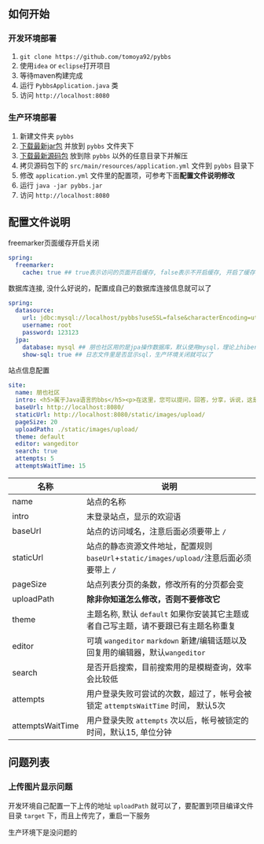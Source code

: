 ## 如何开始

### 开发环境部署

1. `git clone https://github.com/tomoya92/pybbs`
2. 使用`idea` or `eclipse`打开项目
3. 等待maven构建完成
4. 运行 `PybbsApplication.java` 类
5. 访问 `http://localhost:8080`

### 生产环境部署

1. 新建文件夹 `pybbs`
2. [下载最新jar包](https://github.com/tomoya92/pybbs/releases) 并放到 `pybbs` 文件夹下
3. [下载最新源码包](https://github.com/tomoya92/pybbs/releases) 放到除 `pybbs` 以外的任意目录下并解压
4. 拷贝源码包下的 `src/main/resources/application.yml` 文件到 `pybbs` 目录下
5. 修改 `application.yml` 文件里的配置项，可参考下面**配置文件说明修改**
6. 运行 `java -jar pybbs.jar` 
7. 访问 `http://localhost:8080`

## 配置文件说明

freemarker页面缓存开启关闭

```yml
spring:
  freemarker:
    cache: true ## true表示访问的页面开启缓存, false表示不开启缓存, 开启了缓存, 修改页面后会有一段时间不生效, 对流量小的网站, 建议关闭
```

数据库连接, 没什么好说的，配置成自己的数据库连接信息就可以了

```yml
spring:
  datasource:
    url: jdbc:mysql://localhost/pybbs?useSSL=false&characterEncoding=utf8
    username: root
    password: 123123
  jpa:
    database: mysql ## 朋也社区用的是jpa操作数据库，默认使用mysql，理论上hibernate支持的数据库，pybbs都支持，我没有其它数据库，就没测试
    show-sql: true ## 日志文件里是否显示sql，生产环境关闭就可以了
```

站点信息配置

```yml
site:
  name: 朋也社区
  intro: <h5>属于Java语言的bbs</h5><p>在这里，您可以提问，回答，分享，诉说，这是个属于Java程序员的社区，欢迎您的加入！</p>
  baseUrl: http://localhost:8080/
  staticUrl: http://localhost:8080/static/images/upload/
  pageSize: 20
  uploadPath: ./static/images/upload/
  theme: default
  editor: wangeditor
  search: true
  attempts: 5
  attemptsWaitTime: 15
```

| 名称 | 说明 |
| --- | --- |
| name | 站点的名称 |
| intro | 末登录站点，显示的欢迎语 |
| baseUrl | 站点的访问域名，注意后面必须要带上 `/` |
| staticUrl | 站点的静态资源文件地址，配置规则 `baseUrl`+`static/images/upload/`注意后面必须要带上 `/` |
| pageSize | 站点列表分页的条数，修改所有的分页都会变 |
| uploadPath | **除非你知道怎么修改，否则不要修改它** |
| theme | 主题名称, 默认 `default` 如果你安装其它主题或者自己写主题，请不要跟已有主题名称重复 |
| editor | 可填 `wangeditor` `markdown` 新建/编辑话题以及回复用的编辑器，默认`wangeditor` |
| search | 是否开启搜索，目前搜索用的是模糊查询，效率会比较低 |
| attempts | 用户登录失败可尝试的次数，超过了，帐号会被锁定 `attemptsWaitTime` 时间， 默认5次 |
| attemptsWaitTime | 用户登录失败 `attempts` 次以后，帐号被锁定的时间，默认15, 单位分钟|

## 问题列表

### 上传图片显示问题

开发环境自己配置一下上传的地址 `uploadPath` 就可以了，要配置到项目编译文件目录 `target` 下，而且上传完了，重启一下服务

生产环境下是没问题的

